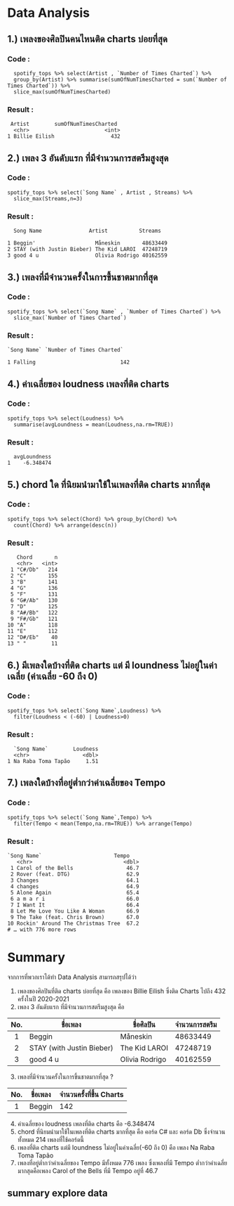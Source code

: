 # Data Analysis

## 1.) เพลงของศิลปินคนไหนติด charts บ่อยที่สุด 
### Code : 
```{R}
  spotify_tops %>% select(Artist , `Number of Times Charted`) %>% 
  group_by(Artist) %>% summarise(sumOfNumTimesCharted = sum(`Number of Times Charted`)) %>%
  slice_max(sumOfNumTimesCharted)
```
### Result :
```{R}
 Artist        sumOfNumTimesCharted
  <chr>                        <int>
1 Billie Eilish                  432
```

## 2.) เพลง 3 อันดับแรก ที่มีจำนวนการสตรีมสูงสุด 
### Code : 
```{R}
spotify_tops %>% select(`Song Name` , Artist , Streams) %>%
  slice_max(Streams,n=3)
```
### Result :
```{R}
  Song Name               Artist          Streams
                          
1 Beggin'                   Måneskin       48633449
2 STAY (with Justin Bieber) The Kid LAROI  47248719
3 good 4 u                  Olivia Rodrigo 40162559
```
## 3.) เพลงที่มีจำนวนครั้งในการขึ้นชาตมากที่สุด 
### Code : 
```{R}
spotify_tops %>% select(`Song Name` , `Number of Times Charted`) %>%
  slice_max(`Number of Times Charted`)
```
### Result :
```{R}
`Song Name` `Number of Times Charted`
 
1 Falling                           142    
```
## 4.) ค่าเฉลี่ยของ loudness เพลงที่ติด charts 
### Code : 
```{R}
spotify_tops %>% select(Loudness) %>%
  summarise(avgLoundness = mean(Loudness,na.rm=TRUE))
```
### Result :
```{R}
  avgLoundness
1    -6.348474        
```
## 5.) chord ใด ที่นิยมนำมาใช้ในเพลงที่ติด charts มากที่สุด 
### Code : 
```{R}
spotify_tops %>% select(Chord) %>% group_by(Chord) %>%
  count(Chord) %>% arrange(desc(n))
```
### Result :
```{R}
   Chord       n
   <chr>   <int>
 1 "C#/Db"   214
 2 "C"       155
 3 "B"       141
 4 "G"       136
 5 "F"       131
 6 "G#/Ab"   130
 7 "D"       125
 8 "A#/Bb"   122
 9 "F#/Gb"   121
10 "A"       118
11 "E"       112
12 "D#/Eb"    40
13 " "        11        
```
## 6.) มีเพลงใดบ้างที่ติด charts แต่ มี loundness ไม่อยู่ในค่าเฉลี่ย (ค่าเฉลี่ย -60 ถึง 0)
### Code : 
```{R}
spotify_tops %>% select(`Song Name`,Loudness) %>% 
  filter(Loudness < (-60) | Loudness>0)
```
### Result :
```{R}
  `Song Name`        Loudness
  <chr>                 <dbl>
1 Na Raba Toma Tapão     1.51     
```

## 7.) เพลงใดบ้างที่อยู่ต่ำกว่าค่าเฉลี่ยของ Tempo
### Code : 
```{R}
spotify_tops %>% select(`Song Name`,Tempo) %>%
  filter(Tempo < mean(Tempo,na.rm=TRUE)) %>% arrange(Tempo)
```
### Result :
```{R}
`Song Name`                       Tempo
   <chr>                             <dbl>
 1 Carol of the Bells                 46.7
 2 Rover (feat. DTG)                  62.9
 3 Changes                            64.1
 4 changes                            64.9
 5 Alone Again                        65.4
 6 a m a r i                          66.0
 7 I Want It                          66.4
 8 Let Me Love You Like A Woman       66.9
 9 The Take (feat. Chris Brown)       67.0
10 Rockin' Around The Christmas Tree  67.2
# … with 776 more rows   
```

# Summary 
จากการที่พวกเราได้ทำ Data Analysis สามารถสรุปได้ว่า  
1. เพลงของศิลปินที่ติด charts บ่อยที่สุด คือ เพลงของ Billie Eilish ซึ่งติด Charts ไปถึง 432 ครั้งในปี 2020-2021
2. เพลง 3 อันดับแรก ที่มีจำนวนการสตรีมสูงสุด คือ 

| No. | ชื่อเพลง                       | ชื่อศิลปิน           | จำนวนการสตรีม |
|:---:|----------------------------- |------------------|------------- |
|  1  | Beggin                       | Måneskin         | 48633449     |
|  2  | STAY (with Justin Bieber)    | The Kid LAROI    | 47248719     |
|  3  | good 4 u                     | Olivia Rodrigo   | 40162559     |

3. เพลงที่มีจำนวนครั้งในการขึ้นชาตมากที่สุด ?

| No. | ชื่อเพลง                       | จำนวนครั้งที่ขึ้น Charts  | 
|:---:|----------------------------- |---------------------|
|  1  | Beggin                       | 142                 | 
4. ค่าเฉลี่ยของ loudness เพลงที่ติด charts คือ -6.348474 
5. chord ที่นิยมนำมาใช้ในเพลงที่ติด charts มากที่สุด คือ คอร์ด C# และ คอร์ด Db ซึ่งจำนวนทั้งหมด 214 เพลงที่ใช้คอร์ดนี้
6. เพลงที่ติด charts แต่มี loundness ไม่อยู่ในค่าเฉลี่ย(-60 ถึง 0) คือ เพลง Na Raba Toma Tapão 
7. เพลงที่อยู่ต่ำกว่าค่าเฉลี่ยของ Tempo มีทั้งหมด 776 เพลง ซึ่งเพลงที่มี Tempo ต่ำกว่าค่าเฉลี่ยมากสุดคือเพลง Carol of the Bells  ที่มี Tempo อยู่ที่ 46.7


## summary explore data
